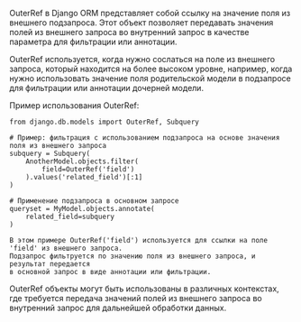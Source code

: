 OuterRef в Django ORM представляет собой ссылку на значение поля из внешнего подзапроса.
Этот объект позволяет передавать значения полей из внешнего запроса во внутренний запрос
в качестве параметра для фильтрации или аннотации.


OuterRef используется, когда нужно сослаться на поле из внешнего запроса, который находится на более высоком уровне,
например, когда нужно использовать значение поля родительской модели в подзапросе для фильтрации или аннотации дочерней модели.


Пример использования OuterRef:

    from django.db.models import OuterRef, Subquery

    # Пример: фильтрация с использованием подзапроса на основе значения поля из внешнего запроса
    subquery = Subquery(
        AnotherModel.objects.filter(
            field=OuterRef('field')
        ).values('related_field')[:1]
    )

    # Применение подзапроса в основном запросе
    queryset = MyModel.objects.annotate(
        related_field=subquery
    )

    В этом примере OuterRef('field') используется для ссылки на поле 'field' из внешнего запроса.
    Подзапрос фильтруется по значению поля из внешнего запроса, и результат передается
    в основной запрос в виде аннотации или фильтрации.


OuterRef объекты могут быть использованы в различных контекстах,
где требуется передача значений полей из внешнего запроса во внутренний запрос для дальнейшей обработки данных.
